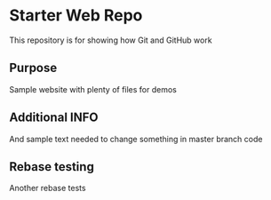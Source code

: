 # Starter Web Repo

This repository is for showing how Git and GitHub work

## Purpose

Sample website with plenty of files for demos

## Additional INFO

And sample text needed to change something in master branch code 


## Rebase testing

Another rebase tests

